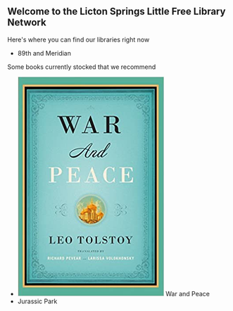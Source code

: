 ## Welcome to the Licton Springs Little Free Library Network

Here's where you can find our libraries right now
- 89th and Meridian

Some books currently stocked that we recommend
- ![War and Peace](./images/warandpeace.jpg) War and Peace
- Jurassic Park
